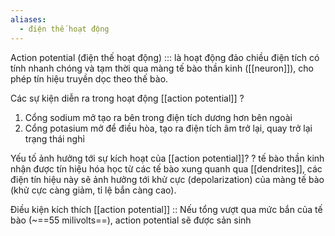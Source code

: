 ```yaml
---
aliases:
  - điện thế hoạt động
---
```

Action potential (điện thế hoạt động) ::: là hoạt động đảo chiều điện tích có tính nhanh chóng và tạm thời qua màng tế bào thần kinh ([[neuron]]), cho phép tín hiệu truyền dọc theo thế bào.

Các sự kiện diễn ra trong hoạt động [[action potential]]
?
1. Cổng sodium mở tạo ra bên trong điện tích dương hơn bên ngoài
2. Cổng potasium mở để điều hòa, tạo ra điện tích âm trở lại, quay trở lại trạng thái nghỉ
<!--SR:!2025-02-28,5,245-->

Yếu tố ảnh hưởng tới sự kích hoạt của [[action potential]]?
?
tế bào thần kinh nhận được tín hiệu hóa học từ các tế bào xung quanh qua [[dendrites]], các điện tín hiệu này sẽ ảnh hưởng tới khử cực (depolarization) của màng tế bào (khử cực càng giảm, tỉ lệ bắn càng cao).
<!--SR:!2025-02-24,1,227-->

Điều kiện kích thích [[action potential]] :: Nếu tổng vượt qua mức bắn của tế bào (~==55 milivolts==), action potential sẽ được sản sinh
<!--SR:!2025-02-24,5,247-->

